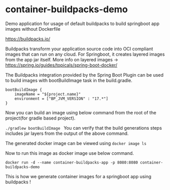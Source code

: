 # container-buildpacks-demo
Demo application for usage of default buildpacks to build springboot app images without Dockerfile

https://buildpacks.io/

Buildpacks transform your application source code into OCI compliant images that can run on any cloud.
For Springboot, it creates layered images from the app jar itself.
More info on layered images ->  https://spring.io/guides/topicals/spring-boot-docker/

The Buildpacks integration provided by the Spring Boot Plugin can be used to build images with bootBuildImage task in the build.gradle.


```
bootBuildImage {
    imageName = "${project.name}"
    environment = ["BP_JVM_VERSION" : "17.*"]
}
```

Now you can build an image using below command from the root of the project(for gradle based project).

`./gradlew bootBuildImage
`
You can verify that the build generations steps includes jar layers from the output of the above command.

The generated docker image can be viewed using `docker image ls`

Now to run this image as docker image use below command.

`docker run -d --name container-buildpacks-app -p 8080:8080 container-buildpacks-demo`

This is how we generate container images for a springboot app using buildpacks !